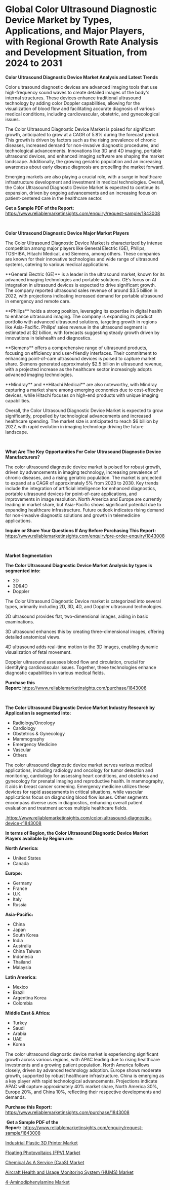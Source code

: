 <p><h1>Global Color Ultrasound Diagnostic Device Market by Types, Applications, and Major Players, with Regional Growth Rate Analysis and Development Situation, from 2024 to 2031</h1></p><p><strong>Color Ultrasound Diagnostic Device Market Analysis and Latest Trends</strong></p>
<p><p>Color ultrasound diagnostic devices are advanced imaging tools that use high-frequency sound waves to create detailed images of the body's internal structures. These devices enhance traditional ultrasound technology by adding color Doppler capabilities, allowing for the visualization of blood flow and facilitating accurate diagnosis of various medical conditions, including cardiovascular, obstetric, and gynecological issues.</p><p>The Color Ultrasound Diagnostic Device Market is poised for significant growth, anticipated to grow at a CAGR of 5.8% during the forecast period. This growth is driven by factors such as the rising prevalence of chronic diseases, increased demand for non-invasive diagnostic procedures, and technological advancements. Innovations like 3D and 4D imaging, portable ultrasound devices, and enhanced imaging software are shaping the market landscape. Additionally, the growing geriatric population and an increasing awareness about early disease diagnosis are propelling the market forward.</p><p>Emerging markets are also playing a crucial role, with a surge in healthcare infrastructure development and investment in medical technologies. Overall, the Color Ultrasound Diagnostic Device Market is expected to continue its expansion, driven by ongoing advancements and an increasing focus on patient-centered care in the healthcare sector.</p></p>
<p><strong>Get a Sample PDF of the Report:&nbsp;</strong> <a href="https://www.reliablemarketinsights.com/enquiry/request-sample/1843008?utm_campaign=1619&utm_medium=2&utm_source=Github&utm_content=ia&utm_term=19102024&utm_id=color-ultrasound-diagnostic-device">https://www.reliablemarketinsights.com/enquiry/request-sample/1843008</a></p>
<p>&nbsp;</p>
<p><strong>Color Ultrasound Diagnostic Device Major Market Players</strong></p>
<p><p>The Color Ultrasound Diagnostic Device Market is characterized by intense competition among major players like General Electric (GE), Philips, TOSHIBA, Hitachi Medical, and Siemens, among others. These companies are known for their innovative technologies and wide range of ultrasound systems, catering to various medical applications.</p><p>**General Electric (GE)** is a leader in the ultrasound market, known for its advanced imaging technologies and portable solutions. GE’s focus on AI integration in ultrasound devices is expected to drive significant growth. The company reported ultrasound sales revenue of around $3.5 billion in 2022, with projections indicating increased demand for portable ultrasound in emergency and remote care.</p><p>**Philips** holds a strong position, leveraging its expertise in digital health to enhance ultrasound imaging. The company is expanding its product portfolio with advanced ultrasound solutions, targeting growth in regions like Asia-Pacific. Philips’ sales revenue in the ultrasound segment is estimated at $2 billion, with forecasts suggesting steady growth driven by innovations in telehealth and diagnostics.</p><p>**Siemens** offers a comprehensive range of ultrasound products, focusing on efficiency and user-friendly interfaces. Their commitment to enhancing point-of-care ultrasound devices is poised to capture market share. Siemens generated approximately $2.5 billion in ultrasound revenue, with a projected increase as the healthcare sector increasingly adopts advanced imaging technologies.</p><p>**Mindray** and **Hitachi Medical** are also noteworthy, with Mindray capturing a market share among emerging economies due to cost-effective devices, while Hitachi focuses on high-end products with unique imaging capabilities.</p><p>Overall, the Color Ultrasound Diagnostic Device Market is expected to grow significantly, propelled by technological advancements and increased healthcare spending. The market size is anticipated to reach $6 billion by 2027, with rapid evolution in imaging technology driving the future landscape.</p></p>
<p>&nbsp;</p>
<p><strong>What Are The Key Opportunities For Color Ultrasound Diagnostic Device Manufacturers?</strong></p>
<p><p>The color ultrasound diagnostic device market is poised for robust growth, driven by advancements in imaging technology, increasing prevalence of chronic diseases, and a rising geriatric population. The market is projected to expand at a CAGR of approximately 5% from 2023 to 2030. Key trends include the integration of artificial intelligence for enhanced diagnostics, portable ultrasound devices for point-of-care applications, and improvements in image resolution. North America and Europe are currently leading in market share, but Asia-Pacific shows significant potential due to expanding healthcare infrastructure. Future outlook indicates rising demand for non-invasive diagnostic solutions and growth in telemedicine applications.</p></p>
<p><strong>Inquire or Share Your Questions If Any Before Purchasing This Report:</strong> <a href="https://www.reliablemarketinsights.com/enquiry/pre-order-enquiry/1843008?utm_campaign=1619&utm_medium=2&utm_source=Github&utm_content=ia&utm_term=19102024&utm_id=color-ultrasound-diagnostic-device">https://www.reliablemarketinsights.com/enquiry/pre-order-enquiry/1843008</a></p>
<p>&nbsp;</p>
<p><strong>Market Segmentation</strong></p>
<p><strong>The Color Ultrasound Diagnostic Device Market Analysis by types is segmented into:</strong></p>
<p><ul><li>2D</li><li>3D&4D</li><li>Doppler</li></ul></p>
<p><p>The Color Ultrasound Diagnostic Device market is categorized into several types, primarily including 2D, 3D, 4D, and Doppler ultrasound technologies. </p><p>2D ultrasound provides flat, two-dimensional images, aiding in basic examinations. </p><p>3D ultrasound enhances this by creating three-dimensional images, offering detailed anatomical views. </p><p>4D ultrasound adds real-time motion to the 3D images, enabling dynamic visualization of fetal movement. </p><p>Doppler ultrasound assesses blood flow and circulation, crucial for identifying cardiovascular issues. Together, these technologies enhance diagnostic capabilities in various medical fields.</p></p>
<p><strong>Purchase this Report:&nbsp;</strong><a href="https://www.reliablemarketinsights.com/purchase/1843008?utm_campaign=1619&utm_medium=2&utm_source=Github&utm_content=ia&utm_term=19102024&utm_id=color-ultrasound-diagnostic-device">https://www.reliablemarketinsights.com/purchase/1843008</a></p>
<p>&nbsp;</p>
<p><strong>The Color Ultrasound Diagnostic Device Market Industry Research by Application is segmented into:</strong></p>
<p><ul><li>Radiology/Oncology</li><li>Cardiology</li><li>Obstetrics & Gynecology</li><li>Mammography</li><li>Emergency Medicine</li><li>Vascular</li><li>Others</li></ul></p>
<p><p>The color ultrasound diagnostic device market serves various medical applications, including radiology and oncology for tumor detection and monitoring, cardiology for assessing heart conditions, and obstetrics and gynecology for prenatal imaging and reproductive health. In mammography, it aids in breast cancer screening. Emergency medicine utilizes these devices for rapid assessments in critical situations, while vascular applications focus on diagnosing blood flow issues. Other segments encompass diverse uses in diagnostics, enhancing overall patient evaluation and treatment across multiple healthcare fields.</p></p>
<p><a href="https://www.reliablemarketinsights.com/color-ultrasound-diagnostic-device-r1843008?utm_campaign=1619&utm_medium=2&utm_source=Github&utm_content=ia&utm_term=19102024&utm_id=color-ultrasound-diagnostic-device">&nbsp;https://www.reliablemarketinsights.com/color-ultrasound-diagnostic-device-r1843008</a></p>
<p><strong>In terms of Region, the Color Ultrasound Diagnostic Device Market Players available by Region are:</strong></p>
<p>
    <p> <strong> North America: </strong>
        <ul>
            <li>United States</li>
            <li>Canada</li>
        </ul>
        </p> 
    <p> <strong> Europe: </strong>
        <ul>
            <li>Germany</li>
            <li>France</li>
            <li>U.K.</li>
            <li>Italy</li>
            <li>Russia</li>
        </ul>
        </p> 
    <p> <strong> Asia-Pacific: </strong>
        <ul>
            <li>China</li>
            <li>Japan</li>
            <li>South Korea</li>
            <li>India</li>
            <li>Australia</li>
            <li>China Taiwan</li>
            <li>Indonesia</li>
            <li>Thailand</li>
            <li>Malaysia</li>
        </ul>
        </p> 
    <p> <strong> Latin America: </strong>
        <ul>
            <li>Mexico</li>
            <li>Brazil</li>
            <li>Argentina Korea</li>
            <li>Colombia</li>
        </ul>
        </p> 
    <p> <strong> Middle East & Africa: </strong>
        <ul>
            <li>Turkey</li>
            <li>Saudi</li>
            <li>Arabia</li>
            <li>UAE</li>
            <li>Korea</li>
        </ul>
    </p>
    </p>
<p><p>The color ultrasound diagnostic device market is experiencing significant growth across various regions, with APAC leading due to rising healthcare investments and a growing patient population. North America follows closely, driven by advanced technology adoption. Europe shows moderate growth, supported by robust healthcare infrastructure. China is emerging as a key player with rapid technological advancements. Projections indicate APAC will capture approximately 40% market share, North America 30%, Europe 20%, and China 10%, reflecting their respective developments and demands.</p></p>
<p><strong>Purchase this Report: </strong><a href="https://www.reliablemarketinsights.com/purchase/1843008?utm_campaign=1619&utm_medium=2&utm_source=Github&utm_content=ia&utm_term=19102024&utm_id=color-ultrasound-diagnostic-device">https://www.reliablemarketinsights.com/purchase/1843008</a></p>
<p>&nbsp;<strong>Get a Sample PDF of the Report:&nbsp;&nbsp;</strong><a href="https://www.reliablemarketinsights.com/enquiry/request-sample/1843008?utm_campaign=1619&utm_medium=2&utm_source=Github&utm_content=ia&utm_term=19102024&utm_id=color-ultrasound-diagnostic-device">https://www.reliablemarketinsights.com/enquiry/request-sample/1843008</a></p>
<p><strong></strong></p>
<p><p><a href="https://issuu.com/reportprime-2/docs/industrial-plastic-3d-printer-marke_ee3b6a79ccee2e?utm_campaign=1619&utm_medium=2&utm_source=Github&utm_content=ia&utm_term=19102024&utm_id=color-ultrasound-diagnostic-device">Industrial Plastic 3D Printer Market</a></p><p><a href="https://www.linkedin.com/pulse/floating-photovoltaics-fpv-market-size-share-competitive-landscape-enowc?utm_campaign=1619&utm_medium=2&utm_source=Github&utm_content=ia&utm_term=19102024&utm_id=color-ultrasound-diagnostic-device">Floating Photovoltaics (FPV) Market</a></p><p><a href="https://www.linkedin.com/pulse/chemical-service-caas-market-emerging-trends-future-prospects-zyjgf?utm_campaign=1619&utm_medium=2&utm_source=Github&utm_content=ia&utm_term=19102024&utm_id=color-ultrasound-diagnostic-device">Chemical As A Service (CaaS) Market</a></p><p><a href="https://www.linkedin.com/pulse/global-aircraft-health-usage-monitoring-system-hums-market-trends-pztbc?utm_campaign=1619&utm_medium=2&utm_source=Github&utm_content=ia&utm_term=19102024&utm_id=color-ultrasound-diagnostic-device">Aircraft Health and Usage Monitoring System (HUMS) Market</a></p><p><a href="https://www.linkedin.com/pulse/global-4-aminodiphenylamine-market-product-types-applications-cfa3f?utm_campaign=1619&utm_medium=2&utm_source=Github&utm_content=ia&utm_term=19102024&utm_id=color-ultrasound-diagnostic-device">4-Aminodiphenylamine Market</a></p></p>